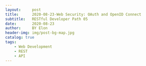 ```yaml
---
layout:     post
title:      2020-08-23-Web Security: OAuth and OpenID Connect
subtitle:   RESTful Developer Path 05
date:       2020-08-23
author:     BY Elon
header-img: img/post-bg-map.jpg
catalog: true
tags:
    - Web Development
    - REST
    - API
---
```

